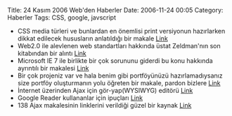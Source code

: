 Title: 24 Kasım 2006 Web&#039;den Haberler
Date: 2006-11-24 00:05
Category: Haberler
Tags: CSS, google, javscript

-   CSS media türleri ve bunlardan en önemlisi print versiyonun
    hazırlarken dikkat edilecek hususların anlatıldığı bir makale
    [Link][]
-   Web2.0 ile alevlenen web standartları hakkında üstat Zeldman'nın son
    kitabından bir alıntı [Link][1]
-   Microsoft IE 7 ile birlikte bir çok sorununu giderdi bu konu
    hakkında ayrıntılı bir makalesi [Link][2]
-   Bir çok projeniz var ve hala benim gibi portföyünüzü
    hazırlamadıysanız size portföy oluşturmanın yolu öğreten bir makale,
    pardon bizlere [Link][3]
-   İnternet üzerinden Ajax için gör-yap(WYSIWYG) editörü [Link][4]
-   Google Reader kullananlar için ipuçları [Link][5]
-   138 Ajax makalesinin linklerini verildiği güzel bir kaynak [Link][6]

</p>

  [Link]: http://www.digital-web.com/articles/css_styling_for_print_and_other_media/
  [1]: http://www.informit.com/articles/article.asp?p=608636&f1=rss&rl=1
  [2]: http://www.thinkvitamin.com/features/design/wake-up-and-smell-the-ie7
  [3]: http://www.veen.com/jeff/archives/000935.html
  [4]: http://www.askitonline.com/
  [5]: http://blogs.tech-recipes.com/johnny/2006/11/22/7-google-reader-tips-and-tricks/
  [6]: http://www.ajaxmatters.com/blog/ajax-tutorials/
